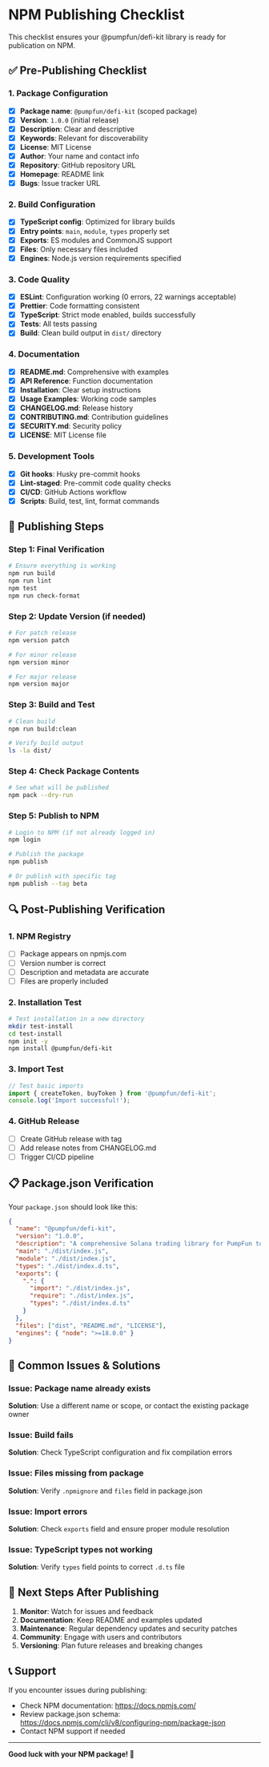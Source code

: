 # NPM Publishing Checklist

This checklist ensures your @pumpfun/defi-kit library is ready for publication on NPM.

## ✅ Pre-Publishing Checklist

### 1. Package Configuration

- [x] **Package name**: `@pumpfun/defi-kit` (scoped package)
- [x] **Version**: `1.0.0` (initial release)
- [x] **Description**: Clear and descriptive
- [x] **Keywords**: Relevant for discoverability
- [x] **License**: MIT License
- [x] **Author**: Your name and contact info
- [x] **Repository**: GitHub repository URL
- [x] **Homepage**: README link
- [x] **Bugs**: Issue tracker URL

### 2. Build Configuration

- [x] **TypeScript config**: Optimized for library builds
- [x] **Entry points**: `main`, `module`, `types` properly set
- [x] **Exports**: ES modules and CommonJS support
- [x] **Files**: Only necessary files included
- [x] **Engines**: Node.js version requirements specified

### 3. Code Quality

- [x] **ESLint**: Configuration working (0 errors, 22 warnings acceptable)
- [x] **Prettier**: Code formatting consistent
- [x] **TypeScript**: Strict mode enabled, builds successfully
- [x] **Tests**: All tests passing
- [x] **Build**: Clean build output in `dist/` directory

### 4. Documentation

- [x] **README.md**: Comprehensive with examples
- [x] **API Reference**: Function documentation
- [x] **Installation**: Clear setup instructions
- [x] **Usage Examples**: Working code samples
- [x] **CHANGELOG.md**: Release history
- [x] **CONTRIBUTING.md**: Contribution guidelines
- [x] **SECURITY.md**: Security policy
- [x] **LICENSE**: MIT License file

### 5. Development Tools

- [x] **Git hooks**: Husky pre-commit hooks
- [x] **Lint-staged**: Pre-commit code quality checks
- [x] **CI/CD**: GitHub Actions workflow
- [x] **Scripts**: Build, test, lint, format commands

## 🚀 Publishing Steps

### Step 1: Final Verification

```bash
# Ensure everything is working
npm run build
npm run lint
npm test
npm run check-format
```

### Step 2: Update Version (if needed)

```bash
# For patch release
npm version patch

# For minor release
npm version minor

# For major release
npm version major
```

### Step 3: Build and Test

```bash
# Clean build
npm run build:clean

# Verify build output
ls -la dist/
```

### Step 4: Check Package Contents

```bash
# See what will be published
npm pack --dry-run
```

### Step 5: Publish to NPM

```bash
# Login to NPM (if not already logged in)
npm login

# Publish the package
npm publish

# Or publish with specific tag
npm publish --tag beta
```

## 🔍 Post-Publishing Verification

### 1. NPM Registry

- [ ] Package appears on npmjs.com
- [ ] Version number is correct
- [ ] Description and metadata are accurate
- [ ] Files are properly included

### 2. Installation Test

```bash
# Test installation in a new directory
mkdir test-install
cd test-install
npm init -y
npm install @pumpfun/defi-kit
```

### 3. Import Test

```typescript
// Test basic imports
import { createToken, buyToken } from '@pumpfun/defi-kit';
console.log('Import successful!');
```

### 4. GitHub Release

- [ ] Create GitHub release with tag
- [ ] Add release notes from CHANGELOG.md
- [ ] Trigger CI/CD pipeline

## 📋 Package.json Verification

Your `package.json` should look like this:

```json
{
  "name": "@pumpfun/defi-kit",
  "version": "1.0.0",
  "description": "A comprehensive Solana trading library for PumpFun tokens with bonding curve and AMM support",
  "main": "./dist/index.js",
  "module": "./dist/index.js",
  "types": "./dist/index.d.ts",
  "exports": {
    ".": {
      "import": "./dist/index.js",
      "require": "./dist/index.js",
      "types": "./dist/index.d.ts"
    }
  },
  "files": ["dist", "README.md", "LICENSE"],
  "engines": { "node": ">=18.0.0" }
}
```

## 🚨 Common Issues & Solutions

### Issue: Package name already exists

**Solution**: Use a different name or scope, or contact the existing package owner

### Issue: Build fails

**Solution**: Check TypeScript configuration and fix compilation errors

### Issue: Files missing from package

**Solution**: Verify `.npmignore` and `files` field in package.json

### Issue: Import errors

**Solution**: Check `exports` field and ensure proper module resolution

### Issue: TypeScript types not working

**Solution**: Verify `types` field points to correct `.d.ts` file

## 🎯 Next Steps After Publishing

1. **Monitor**: Watch for issues and feedback
2. **Documentation**: Keep README and examples updated
3. **Maintenance**: Regular dependency updates and security patches
4. **Community**: Engage with users and contributors
5. **Versioning**: Plan future releases and breaking changes

## 📞 Support

If you encounter issues during publishing:

- Check NPM documentation: https://docs.npmjs.com/
- Review package.json schema: https://docs.npmjs.com/cli/v8/configuring-npm/package-json
- Contact NPM support if needed

---

**Good luck with your NPM package! 🚀**
